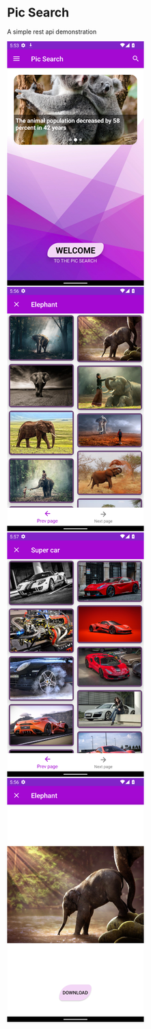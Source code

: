 # Pic Search
A simple rest api demonstration

<img src="Extra/main.png" width="320">  <img src="Extra/Elephant.png" width="320" > <img src="Extra/superCar.png" width="320" title="hover text">  <img src="Extra/download.png" width="320"> 
